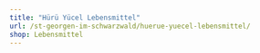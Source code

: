 ```yaml
---
title: "Hürü Yücel Lebensmittel"
url: /st-georgen-im-schwarzwald/huerue-yuecel-lebensmittel/
shop: Lebensmittel
---
```

